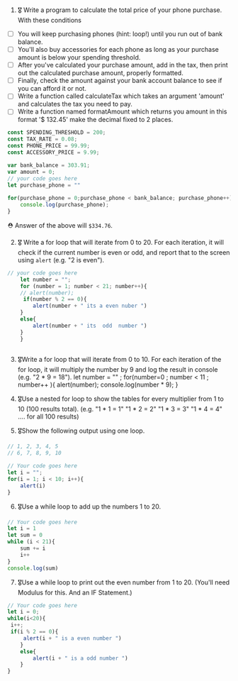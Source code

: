 1. 🎖 Write a program to calculate the total price of your phone purchase. With these conditions
 * [ ] You will keep purchasing phones (hint: loop!) until you run out of bank balance.
 * [ ] You'll also buy accessories for each phone as long as your purchase amount is below your spending threshold.
 * [ ] After you've calculated your purchase amount, add in the tax, then print out the calculated purchase amount, properly formatted.
 * [ ] Finally, check the amount against your bank account balance to see if you can afford it or not.
 * [ ] Write a function called calculateTax which takes an argument 'amount' and calculates the tax you need to pay.
 * [ ] Write a function named formatAmount which returns you amount in this format '$ 132.45' make the decimal fixed to 2 places.
```js
const SPENDING_THRESHOLD = 200;
const TAX_RATE = 0.08;
const PHONE_PRICE = 99.99;
const ACCESSORY_PRICE = 9.99;

var bank_balance = 303.91;
var amount = 0;
// your code goes here
let purchase_phone = ""
 
for(purchase_phone = 0;purchase_phone < bank_balance; purchase_phone++){
    console.log(purchase_phone);
}
```
 ⛑ Answer of the above will `$334.76`.

2. 🎖 Write a for loop that will iterate from 0 to 20. For each iteration, it will check if the current number is even or odd, and report that to the screen using `alert` (e.g. "2 is even").
```js
// your code goes here
    let number = "";
    for (number = 1; number < 21; number++){
    // alert(number);
     if(number % 2 == 0){
        alert(number + " its a even nuber ")
    }
    else{
        alert(number + " its  odd  number ")
    }
    }
   
```

3. 🎖Write a for loop that will iterate from 0 to 10. For each iteration of the for loop, it will multiply the number by 9 and log the result in console (e.g. "2 * 9 = 18").
let number = "" ;
   for(number=0 ; number < 11 ; number++ ){
   	alert(number);
   	console.log(number * 9);
   }

4. 🎖Use a nested for loop to show the tables for every multiplier from 1 to 10 (100 results total).
(e.g.
"1 * 1 = 1"
"1 * 2 = 2"
"1 * 3 = 3"
"1 * 4 = 4"
.... for all 100 results)

5. 🎖Show the following output using one loop.
```js
// 1, 2, 3, 4, 5
// 6, 7, 8, 9, 10

// Your code goes here
let i = "";
for(i = 1; i < 10; i++){
    alert(i)
}
```

6. 🎖Use a while loop to add up the numbers 1 to 20.
```js
// Your code goes here
let i = 1
let sum = 0
while (i < 21){
    sum += i
    i++
}
console.log(sum)
```

7. 🎖Use a while loop to print out the even number from 1 to 20. (You'll need Modulus for this. And an IF Statement.)
```js
// Your code goes here
let i = 0;
while(i<20){
 i++;
 if(i % 2 == 0){
     alert(i + " is a even number ")
    }
    else{
        alert(i + " is a odd number ")
    }
}
```
